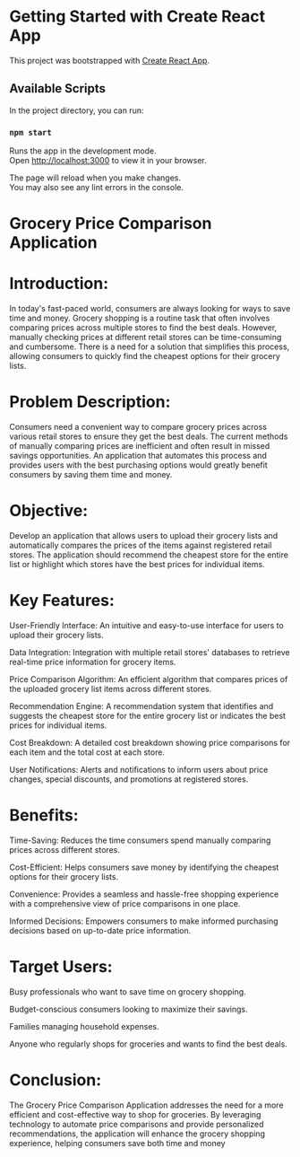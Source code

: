 # Getting Started with Create React App

This project was bootstrapped with [Create React App](https://github.com/facebook/create-react-app).

## Available Scripts

In the project directory, you can run:

### `npm start`

Runs the app in the development mode.\
Open [http://localhost:3000](http://localhost:3000) to view it in your browser.

The page will reload when you make changes.\
You may also see any lint errors in the console.


# Grocery Price Comparison Application 

# Introduction: 

In today's fast-paced world, consumers are always looking for ways to save time and money. Grocery shopping is a routine task that often involves comparing prices across multiple stores to find the best deals. However, manually checking prices at different retail stores can be time-consuming and cumbersome. There is a need for a solution that simplifies this process, allowing consumers to quickly find the cheapest options for their grocery lists. 

# Problem Description: 

Consumers need a convenient way to compare grocery prices across various retail stores to ensure they get the best deals. The current methods of manually comparing prices are inefficient and often result in missed savings opportunities. An application that automates this process and provides users with the best purchasing options would greatly benefit consumers by saving them time and money. 

# Objective: 

Develop an application that allows users to upload their grocery lists and automatically compares the prices of the items against registered retail stores. The application should recommend the cheapest store for the entire list or highlight which stores have the best prices for individual items. 

# Key Features: 

User-Friendly Interface: An intuitive and easy-to-use interface for users to upload their grocery lists. 

Data Integration: Integration with multiple retail stores' databases to retrieve real-time price information for grocery items. 

Price Comparison Algorithm: An efficient algorithm that compares prices of the uploaded grocery list items across different stores. 

Recommendation Engine: A recommendation system that identifies and suggests the cheapest store for the entire grocery list or indicates the best prices for individual items. 

Cost Breakdown: A detailed cost breakdown showing price comparisons for each item and the total cost at each store. 

User Notifications: Alerts and notifications to inform users about price changes, special discounts, and promotions at registered stores. 

# Benefits: 

Time-Saving: Reduces the time consumers spend manually comparing prices across different stores. 

Cost-Efficient: Helps consumers save money by identifying the cheapest options for their grocery lists. 

Convenience: Provides a seamless and hassle-free shopping experience with a comprehensive view of price comparisons in one place. 

Informed Decisions: Empowers consumers to make informed purchasing decisions based on up-to-date price information. 

# Target Users: 

Busy professionals who want to save time on grocery shopping. 

Budget-conscious consumers looking to maximize their savings. 

Families managing household expenses. 

Anyone who regularly shops for groceries and wants to find the best deals. 

# Conclusion: 

The Grocery Price Comparison Application addresses the need for a more efficient and cost-effective way to shop for groceries. By leveraging technology to automate price comparisons and provide personalized recommendations, the application will enhance the grocery shopping experience, helping consumers save both time and money 
